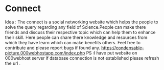 # Connect
Idea :
The connect is a social networking website which helps the people to solve the query regarding any field of Science.People can make there friends and discuss their respective topic which can help them to enhance their skill.
Here people can share there knowledge and resources from which they have learn which can make benefits others.
Feel free to contribute and please report bugs if found any. 
https://condensable-picture.000webhostapp.com/index.php
PS :I have put website on 000webhost server if database connection is not established please refresh the url .


